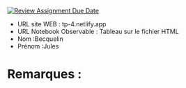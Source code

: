 [![Review Assignment Due Date](https://classroom.github.com/assets/deadline-readme-button-22041afd0340ce965d47ae6ef1cefeee28c7c493a6346c4f15d667ab976d596c.svg)](https://classroom.github.com/a/1RwtDiXe)
- URL site WEB : tp-4.netlify.app
- URL Notebook Observable : Tableau sur le fichier HTML
- Nom :Becquelin
- Prénom :Jules

# Remarques :
